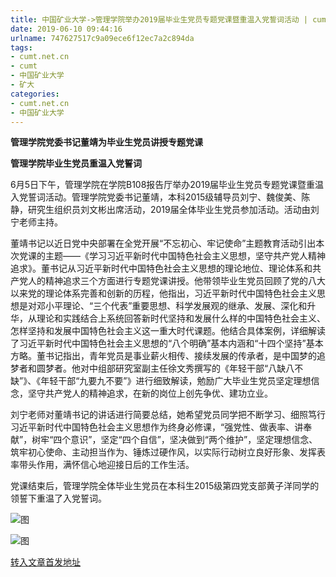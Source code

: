 ```yaml
---
title: 中国矿业大学->管理学院举办2019届毕业生党员专题党课暨重温入党誓词活动 | cumt.net.cn
date: 2019-06-10 09:44:16
urlname: 747627517c9a09ece6f12ec7a2c894da
tags: 
- cumt.net.cn
- cumt
- 中国矿业大学
- 矿大
categories:
- cumt.net.cn
- 中国矿业大学
---
```



**管理学院党委书记董靖为毕业生党员讲授专题党课**

**管理学院毕业生党员重温入党誓词**

6月5日下午，管理学院在学院B108报告厅举办2019届毕业生党员专题党课暨重温入党誓词活动。管理学院党委书记董靖，本科2015级辅导员刘宁、魏俊美、陈静，研究生组织员刘文彬出席活动，2019届全体毕业生党员参加活动。活动由刘宁老师主持。

董靖书记以近日党中央部署在全党开展“不忘初心、牢记使命”主题教育活动引出本次党课的主题——《学习习近平新时代中国特色社会主义思想，坚守共产党人精神追求》。董书记从习近平新时代中国特色社会主义思想的理论地位、理论体系和共产党人的精神追求三个方面进行专题党课讲授。他带领毕业生党员回顾了党的八大以来党的理论体系完善和创新的历程，他指出，习近平新时代中国特色社会主义思想是对邓小平理论、“三个代表”重要思想、科学发展观的继承、发展、深化和升华，从理论和实践结合上系统回答新时代坚持和发展什么样的中国特色社会主义、怎样坚持和发展中国特色社会主义这一重大时代课题。他结合具体案例，详细解读了习近平新时代中国特色社会主义思想的“八个明确”基本内涵和“十四个坚持”基本方略。董书记指出，青年党员是事业薪火相传、接续发展的传承者，是中国梦的追梦者和圆梦者。他对中组部研究室副主任徐文秀撰写的《年轻干部“八缺八不缺”》、《年轻干部“九要九不要”》进行细致解读，勉励广大毕业生党员坚定理想信念，坚守共产党人的精神追求，在新的岗位上创先争优、建功立业。

刘宁老师对董靖书记的讲话进行简要总结，她希望党员同学把不断学习、细照笃行习近平新时代中国特色社会主义思想作为终身必修课，“强党性、做表率、讲奉献”，树牢“四个意识”，坚定“四个自信”，坚决做到“两个维护”，坚定理想信念、筑牢初心使命、主动担当作为、锤炼过硬作风，以实际行动树立良好形象、发挥表率带头作用，满怀信心地迎接日后的工作生活。

党课结束后，管理学院全体毕业生党员在本科生2015级第四党支部黄子洋同学的领誓下重温了入党誓词。



![图](http://xwzx.cumt.edu.cn/_upload/article/images/95/6d/c1368b63410fa70325feebf39be8/740a2f9c-74c2-42e4-bd09-f5bf59b58c1e.jpg)

![图](http://xwzx.cumt.edu.cn/_upload/article/images/95/6d/c1368b63410fa70325feebf39be8/1f924b71-c5c5-49f6-982f-f136bb2966c0.jpg)

[转入文章首发地址](http://xwzx.cumt.edu.cn/11/72/c523a528754/page.htm)